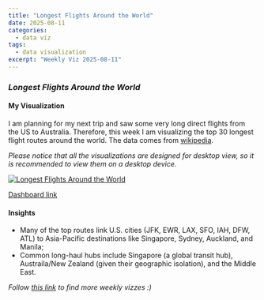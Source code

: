```yaml
---
title: "Longest Flights Around the World"
date: 2025-08-11
categories:
  - data viz
tags:
  - data visualization
excerpt: "Weekly Viz 2025-08-11"
---
```


### *Longest Flights Around the World*


#### My Visualization

I am planning for my next trip and saw some very long direct flights from the US to Australia. Therefore, this week I am visualizing the top 30 longest flight routes around the world. The data comes from [wikipedia](https://en.wikipedia.org/wiki/Longest_flights).  

*Please notice that all the visualizations are designed for desktop view, so it is recommended to view them on a desktop device.*  

<div class='tableauPlaceholder' id='viz1755147170259' style='position: relative'>
  <noscript>
    <a href='#'><img alt='Longest Flights Around the World ' src='https:&#47;&#47;public.tableau.com&#47;static&#47;images&#47;20&#47;20250811LongestFlightsAroundtheWorld&#47;LongestFlightsAroundtheWorld&#47;1_rss.png' style='border: none' />
    </a></noscript>
  <object class='tableauViz'  style='display:none;'>
    <param name='host_url' value='https%3A%2F%2Fpublic.tableau.com%2F' />
    <param name='embed_code_version' value='3' />
    <param name='site_root' value='' />
    <param name='name' value='20250811LongestFlightsAroundtheWorld&#47;LongestFlightsAroundtheWorld' />
    <param name='tabs' value='no' />
    <param name='toolbar' value='yes' />
    <param name='static_image' value='https:&#47;&#47;public.tableau.com&#47;static&#47;images&#47;20&#47;20250811LongestFlightsAroundtheWorld&#47;LongestFlightsAroundtheWorld&#47;1.png' /> 
    <param name='animate_transition' value='yes' />
    <param name='display_static_image' value='yes' />
    <param name='display_spinner' value='yes' />
    <param name='display_overlay' value='yes' />
    <param name='display_count' value='yes' />
    <param name='language' value='en-US' />
    <param name='filter' value='publish=yes' />
  </object></div>      
  <script type='text/javascript'>          
    var divElement = document.getElementById('viz1755147170259');         
    var vizElement = divElement.getElementsByTagName('object')[0];                
    if ( divElement.offsetWidth > 800 ) { vizElement.style.width='800px';vizElement.style.height='627px';} else if ( divElement.offsetWidth > 500 ) { vizElement.style.width='800px';vizElement.style.height='627px';} else { vizElement.style.width='100%';vizElement.style.height='777px';}   
    var scriptElement = document.createElement('script');    
    scriptElement.src = 'https://public.tableau.com/javascripts/api/viz_v1.js';     
    vizElement.parentNode.insertBefore(scriptElement, vizElement);             
  </script>

[Dashboard link](https://public.tableau.com/views/20250811LongestFlightsAroundtheWorld/LongestFlightsAroundtheWorld?:language=en-US&publish=yes&:sid=&:redirect=auth&:display_count=n&:origin=viz_share_link)

#### Insights
* Many of the top routes link U.S. cities (JFK, EWR, LAX, SFO, IAH, DFW, ATL) to Asia-Pacific destinations like Singapore, Sydney, Auckland, and Manila;  
* Common long-haul hubs include Singapore (a global transit hub), Austraila/New Zealand (given their geographic isolation), and the Middle East.  

*Follow [this link](https://yudong-94.github.io/personal-website/project/WeeklyViz2025/) to find more weekly vizzes :)*
